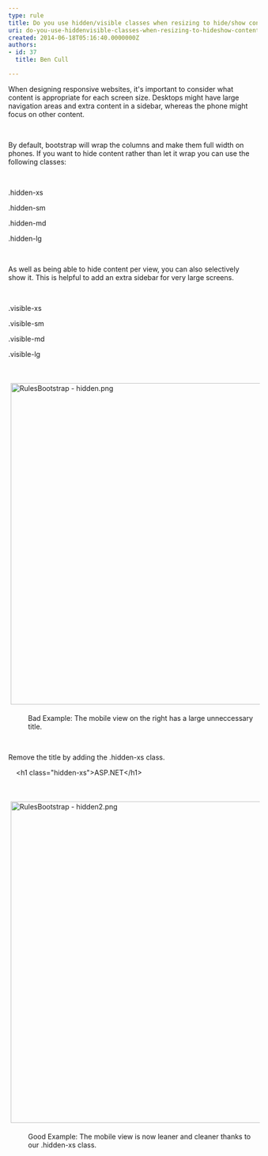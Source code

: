 ```yaml
---
type: rule
title: Do you use hidden/visible classes when resizing to hide/show content?
uri: do-you-use-hiddenvisible-classes-when-resizing-to-hideshow-content
created: 2014-06-18T05:16:40.0000000Z
authors:
- id: 37
  title: Ben Cull

---
```




<span class='intro'> <p>When designing responsive websites, it's important to consider what content is appropriate for each screen size. Desktops might have large navigation areas and extra content in a sidebar, whereas the phone might focus on other content.</p> </span>

<p>​</p><p>By default, bootstrap will wrap the columns and make them full width on phones. If you want to hide content rather than let it wrap you can use the following classes&#58;</p><p>&#160;</p><p>.hidden-xs</p><p>.hidden-sm</p><p>.hidden-md</p><p>.hidden-lg</p><p>&#160;</p><p>As well as being able to hide content per view, you can also selectively show it. This is helpful to add an extra sidebar for very large screens.</p><p>&#160;</p><p>.visible-xs</p><p>​.visible-sm</p><p>.visible-md</p><p>.visible-lg</p><p><br></p><p><img src="/WebSites/RulesToBetterUIBootstrap/PublishingImages/Pages/Do-you-use-hidden-xs-when-resizing-to-hide-content/RulesBootstrap%20-%20hidden.png" alt="RulesBootstrap - hidden.png" style="margin&#58;5px;width&#58;650px;" /><br></p><dd class="ssw15-rteElement-FigureBad">​Bad Example&#58; The mobile view on the right has a large unneccessary title.</dd><p class="ssw15-rteElement-P">​​​​<br></p><p class="ssw15-rteElement-P">Remove the title by adding the .hidden-xs class.</p><p class="ssw15-rteElement-CodeArea">&#160; &#160; &lt;h1 class=&quot;hidden-xs&quot;&gt;ASP.NET&lt;/h1&gt;​<br></p><p class="ssw15-rteElement-P"><br></p><p class="ssw15-rteElement-P"><img src="/WebSites/RulesToBetterUIBootstrap/PublishingImages/Pages/Do-you-use-hidden-xs-when-resizing-to-hide-content/RulesBootstrap%20-%20hidden2.png" alt="RulesBootstrap - hidden2.png" style="margin&#58;5px;width&#58;650px;" /><br></p><dd class="ssw15-rteElement-FigureGood">Good Example&#58; The mobile view is now leaner and cleaner thanks to our .hidden-xs class.</dd><p class="ssw15-rteElement-P">​<br></p>


